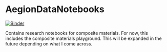 # AegionDataNotebooks

[![Binder](https://mybinder.org/badge_logo.svg)](https://mybinder.org/v2/gh/JonHasan/AegionDataNotebooks/master)

 
Contains research notebooks for composite materials. For now, this includes the composite materials playground. This will be expanded in the future depending on what I come across. 
